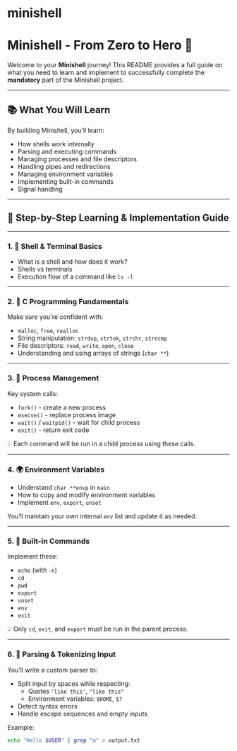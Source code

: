 # minishell
# Minishell - From Zero to Hero 🚀

Welcome to your **Minishell** journey! This README provides a full guide on what you need to learn and implement to successfully complete the **mandatory** part of the Minishell project.

---
## 📚 What You Will Learn

By building Minishell, you’ll learn:
- How shells work internally
- Parsing and executing commands
- Managing processes and file descriptors
- Handling pipes and redirections
- Managing environment variables
- Implementing built-in commands
- Signal handling

---

## 🧠 Step-by-Step Learning & Implementation Guide

---

### 1. 🧵 Shell & Terminal Basics
- What is a shell and how does it work?
- Shells vs terminals
- Execution flow of a command like `ls -l`

---

### 2. 🧠 C Programming Fundamentals
Make sure you're confident with:
- `malloc`, `free`, `realloc`
- String manipulation: `strdup`, `strtok`, `strchr`, `strncmp`
- File descriptors: `read`, `write`, `open`, `close`
- Understanding and using arrays of strings (`char **`)

---

### 3. 🔄 Process Management
Key system calls:
- `fork()` - create a new process
- `execve()` - replace process image
- `wait()` / `waitpid()` - wait for child process
- `exit()` - return exit code

💡 Each command will be run in a child process using these calls.

---

### 4. 🌍 Environment Variables
- Understand `char **envp` in `main`
- How to copy and modify environment variables
- Implement `env`, `export`, `unset`

You’ll maintain your own internal `env` list and update it as needed.

---

### 5. 🧰 Built-in Commands
Implement these:
- `echo` (with `-n`)
- `cd`
- `pwd`
- `export`
- `unset`
- `env`
- `exit`

💡 Only `cd`, `exit`, and `export` must be run in the parent process.

---

### 6. 🧹 Parsing & Tokenizing Input
You’ll write a custom parser to:
- Split input by spaces while respecting:
  - Quotes `'like this'`, `"like this"`
  - Environment variables: `$HOME`, `$?`
- Detect syntax errors
- Handle escape sequences and empty inputs

Example:
```bash
echo "Hello $USER" | grep "o" > output.txt

